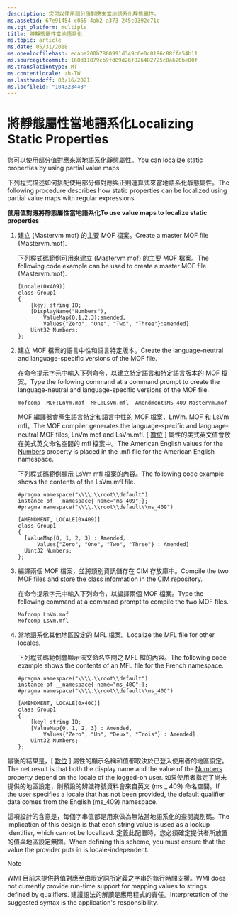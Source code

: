 ```yaml
---
description: 您可以使用部分值對應來當地語系化靜態屬性。
ms.assetid: 67e91454-c065-4ab2-a373-245c9392c71c
ms.tgt_platform: multiple
title: 將靜態屬性當地語系化
ms.topic: article
ms.date: 05/31/2018
ms.openlocfilehash: ecaba200b7880991d349c6e0c0196c88ffa54b11
ms.sourcegitcommit: 168d11879cb9fd89d26f826482725c0a626be00f
ms.translationtype: MT
ms.contentlocale: zh-TW
ms.lasthandoff: 03/16/2021
ms.locfileid: "104323443"
---
```

# <a name="localizing-static-properties"></a><span data-ttu-id="8b1fb-103">將靜態屬性當地語系化</span><span class="sxs-lookup"><span data-stu-id="8b1fb-103">Localizing Static Properties</span></span>

<span data-ttu-id="8b1fb-104">您可以使用部分值對應來當地語系化靜態屬性。</span><span class="sxs-lookup"><span data-stu-id="8b1fb-104">You can localize static properties by using partial value maps.</span></span>

<span data-ttu-id="8b1fb-105">下列程式描述如何搭配使用部分值對應與正則運算式來當地語系化靜態屬性。</span><span class="sxs-lookup"><span data-stu-id="8b1fb-105">The following procedure describes how static properties can be localized using partial value maps with regular expressions.</span></span>

<span data-ttu-id="8b1fb-106">**使用值對應將靜態屬性當地語系化**</span><span class="sxs-lookup"><span data-stu-id="8b1fb-106">**To use value maps to localize static properties**</span></span>

1.  <span data-ttu-id="8b1fb-107">建立 (Mastervm mof) 的主要 MOF 檔案。</span><span class="sxs-lookup"><span data-stu-id="8b1fb-107">Create a master MOF file (Mastervm.mof).</span></span>

    <span data-ttu-id="8b1fb-108">下列程式碼範例可用來建立 (Mastervm mof) 的主要 MOF 檔案。</span><span class="sxs-lookup"><span data-stu-id="8b1fb-108">The following code example can be used to create a master MOF file (Mastervm.mof).</span></span>

    ```syntax
    [Locale(0x409)]
    class Group1
    {
        [key] string ID;
        [DisplayName("Numbers"),
            ValueMap{0,1,2,3}:amended,
            Values{"Zero", "One", "Two", "Three"}:amended]
        Uint32 Numbers;
    };
    ```

2.  <span data-ttu-id="8b1fb-109">建立 MOF 檔案的語言中性和語言特定版本。</span><span class="sxs-lookup"><span data-stu-id="8b1fb-109">Create the language-neutral and language-specific versions of the MOF file.</span></span>

    <span data-ttu-id="8b1fb-110">在命令提示字元中輸入下列命令，以建立特定語言和特定語言版本的 MOF 檔案。</span><span class="sxs-lookup"><span data-stu-id="8b1fb-110">Type the following command at a command prompt to create the language-neutral and language-specific versions of the MOF file.</span></span>

    ```syntax
    mofcomp -MOF:LnVm.mof -MFL:LsVm.mfl -Amendment:MS_409 MasterVm.mof
    ```

    <span data-ttu-id="8b1fb-111">MOF 編譯器會產生語言特定和語言中性的 MOF 檔案，LnVm. MOF 和 LsVm mfl。</span><span class="sxs-lookup"><span data-stu-id="8b1fb-111">The MOF compiler generates the language-specific and language-neutral MOF files, LnVm.mof and LsVm.mfl.</span></span> <span data-ttu-id="8b1fb-112">[ [數位](numbers.md) ] 屬性的美式英文值會放在美式英文命名空間的 mfl 檔案中。</span><span class="sxs-lookup"><span data-stu-id="8b1fb-112">The American English values for the [Numbers](numbers.md) property is placed in the .mfl file for the American English namespace.</span></span>

    <span data-ttu-id="8b1fb-113">下列程式碼範例顯示 LsVm mfl 檔案的內容。</span><span class="sxs-lookup"><span data-stu-id="8b1fb-113">The following code example shows the contents of the LsVm.mfl file.</span></span>

    ```syntax
    #pragma namespace("\\\\.\\root\\default")
    instance of __namespace{ name="ms_409";};
    #pragma namespace("\\\\.\\root\\default\\ms_409")

    [AMENDMENT, LOCALE(0x409)] 
    class Group1
    {
      [ValueMap{0, 1, 2, 3} : Amended,
          Values{"Zero", "One", "Two", "Three"} : Amended] 
      Uint32 Numbers;
    };
    ```

3.  <span data-ttu-id="8b1fb-114">編譯兩個 MOF 檔案，並將類別資訊儲存在 CIM 存放庫中。</span><span class="sxs-lookup"><span data-stu-id="8b1fb-114">Compile the two MOF files and store the class information in the CIM repository.</span></span>

    <span data-ttu-id="8b1fb-115">在命令提示字元中輸入下列命令，以編譯兩個 MOF 檔案。</span><span class="sxs-lookup"><span data-stu-id="8b1fb-115">Type the following command at a command prompt to compile the two MOF files.</span></span>

    ```syntax
    Mofcomp LnVm.mof 
    Mofcomp LsVm.mfl
    ```

4.  <span data-ttu-id="8b1fb-116">當地語系化其他地區設定的 MFL 檔案。</span><span class="sxs-lookup"><span data-stu-id="8b1fb-116">Localize the MFL file for other locales.</span></span>

    <span data-ttu-id="8b1fb-117">下列程式碼範例會顯示法文命名空間之 MFL 檔的內容。</span><span class="sxs-lookup"><span data-stu-id="8b1fb-117">The following code example shows the contents of an MFL file for the French namespace.</span></span>

    ```syntax
    #pragma namespace("\\\\.\\root\\default")
    instance of __namespace{ name="ms_40C";};
    #pragma namespace("\\\\.\\root\\default\\ms_40C")

    [AMENDMENT, LOCALE(0x40C)] 
    class Group1
    {
        [key] string ID;
        [ValueMap{0, 1, 2, 3} : Amended,
            Values{"Zero", "Un", "Deux", "Trois"} : Amended]
        Uint32 Numbers;
    };
    ```

<span data-ttu-id="8b1fb-118">最後的結果是，[ [數位](numbers.md) ] 屬性的顯示名稱和值都取決於已登入使用者的地區設定。</span><span class="sxs-lookup"><span data-stu-id="8b1fb-118">The net result is that both the display name and the value of the [Numbers](numbers.md) property depend on the locale of the logged-on user.</span></span> <span data-ttu-id="8b1fb-119">如果使用者指定了尚未提供的地區設定，則預設的辨識符號資料會來自英文 (ms \_ 409) 命名空間。</span><span class="sxs-lookup"><span data-stu-id="8b1fb-119">If the user specifies a locale that has not been provided, the default qualifier data comes from the English (ms\_409) namespace.</span></span>

<span data-ttu-id="8b1fb-120">這項設計的含意是，每個字串值都是用來做為無法當地語系化的查閱識別碼。</span><span class="sxs-lookup"><span data-stu-id="8b1fb-120">The implication of this design is that each string value is used as a lookup identifier, which cannot be localized.</span></span> <span data-ttu-id="8b1fb-121">定義此配置時，您必須確定提供者所放置的值與地區設定無關。</span><span class="sxs-lookup"><span data-stu-id="8b1fb-121">When defining this scheme, you must ensure that the value the provider puts in is locale-independent.</span></span>

> [!Note]  
> <span data-ttu-id="8b1fb-122">WMI 目前未提供將值對應至由限定詞所定義之字串的執行時間支援。</span><span class="sxs-lookup"><span data-stu-id="8b1fb-122">WMI does not currently provide run-time support for mapping values to strings defined by qualifiers.</span></span> <span data-ttu-id="8b1fb-123">建議語法的解讀是應用程式的責任。</span><span class="sxs-lookup"><span data-stu-id="8b1fb-123">Interpretation of the suggested syntax is the application's responsibility.</span></span>

 

 

 



